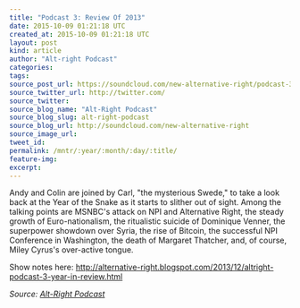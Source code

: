 ```yaml
---
title: "Podcast 3: Review Of 2013"
date: 2015-10-09 01:21:18 UTC
created_at: 2015-10-09 01:21:18 UTC
layout: post
kind: article
author: "Alt-right Podcast"
categories: 
tags: 
source_post_url: https://soundcloud.com/new-alternative-right/podcast-3-review-of-2013
source_twitter_url: http://twitter.com/
source_twitter: 
source_blog_name: "Alt-Right Podcast"
source_blog_slug: alt-right-podcast
source_blog_url: http://soundcloud.com/new-alternative-right
source_image_url: 
tweet_id:
permalink: /mntr/:year/:month/:day/:title/
feature-img: 
excerpt:
---
```

Andy and Colin are joined by Carl, "the mysterious Swede," to take a look back at the Year of the Snake as it starts to slither out of sight. Among the talking points are MSNBC's attack on NPI and Alternative Right, the steady growth of Euro-nationalism, the ritualistic suicide of Dominique Venner, the superpower showdown over Syria, the rise of Bitcoin, the successful NPI Conference in Washington, the death of Margaret Thatcher, and, of course, Miley Cyrus's over-active tongue.

Show notes here: http://alternative-right.blogspot.com/2013/12/altright-podcast-3-year-in-review.html<div class="">
    <i>Source: <a href="http://soundcloud.com/new-alternative-right">Alt-Right Podcast</a></i>
</div>
